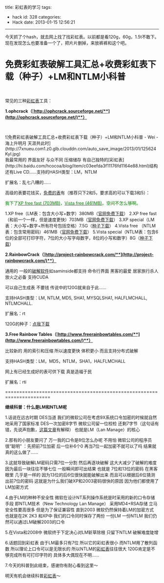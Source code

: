 title: 彩虹表的学习
tags:
  - hack
id: 328
categories:
  - Hack
date: 2013-01-15 12:56:21
---

今天抓了个hash，就去网上找了找彩虹表。以前都是看120g，60g，1.5t不敢下。现在发现怎么也要准备一个了，把片片删掉，来放裤裤和这个吧。

# 

# 免费彩虹表破解工具汇总+收费彩虹表下载（种子）+LM和NTLM小科普

<div>
<div id="blog_text">

&nbsp;

常见的三种[彩虹表](http://hi.baidu.com/hcocoa/blog/item/c03eefda3f11176fd1164e88.html)工具：

**1.ophcrack（**[**http://ophcrack.sourceforge.net/**](http://ophcrack.sourceforge.net/)**）**

&nbsp;
<div>![免费彩虹表破解工具汇总+收费彩虹表下载（种子）+LM和NTLM小科普 - Wei - 海上升明月 天涯共此时](http://7xnueu.com1.z0.glb.clouddn.com/auto_save_image/2013/01/125624KyI.jpg)</div>
我最常用的 界面友好 与众不同 压缩储存 有自己独特的[彩虹表](http://hi.baidu.com/hcocoa/blog/item/c03eefda3f11176fd1164e88.html)结构 还有Live CD……支持的HASH类型：LM，NTLM

扩展名：乱七八糟的……

高级的表要花钱买，[免费的表](http://hi.baidu.com/hcocoa/blog/item/c03eefda3f11176fd1164e88.html)有（推荐只下2和5，要求高的可以下载3和5）：

<span style="color: #008000;">我下了[<span style="color: #008000;">XP free fast (703MB)</span>](http://downloads.sourceforge.net/ophcrack/tables_xp_free_fast.zip)，[<span style="color: #008000;">Vista free (461MB)</span>](http://downloads.sourceforge.net/ophcrack/tables_vista_free.zip)。空间不怎么够啊。</span>

1.XP free（LM表：包含大小写+数字）380MB（[官网](http://downloads.sourceforge.net/ophcrack/tables_xp_free_small.zip)[免费下载](http://downloads.sourceforge.net/ophcrack/tables_xp_free_small.zip)）
2.XP free fast（和前一个一样，但是速度更快）703MB（[官网](http://downloads.sourceforge.net/ophcrack/tables_xp_free_fast.zip)[免费下载](http://downloads.sourceforge.net/ophcrack/tables_xp_free_fast.zip)）
3.XP special（LM表：大小写+数字+所有符号包括空格）7.5G（[种子下载](http://www.hexsafe.com/download/Ophcrack%20XP%20Special%20Tables.torrent)）
4.Vista free （NTLM表：包含常用密码）461MB（[官网](http://downloads.sourceforge.net/ophcrack/tables_vista_free.zip)[免费下载](http://downloads.sourceforge.net/ophcrack/tables_vista_free.zip)）
5.Vista special（NTLM表：包含6位的全部可打印字符，7位的大小写字母数字，8位的小写和数字）8G（[种子下载](http://www.hexsafe.com/download/Ophcrack%20Vista%20Special%20NTHASH%20Table.torrent)）

**2.RainbowCrack（**[**http://project-rainbowcrack.com/**](http://project-rainbowcrack.com/)**）**

通用的 一般的[破解软件](http://hi.baidu.com/hcocoa/blog/item/c03eefda3f11176fd1164e88.html)如saminside都支持 命令行界面 黑客的最爱 居家旅行杀人放火之必备 支持CUDA

可以自己生成表 不要钱 传说中的120G就来自于此……

支持HASH类型：LM, NTLM, MD5, SHA1, MYSQLSHA1, HALFLMCHALL, NTLMCHALL.

扩展名：rt

120G的种子：[点我下载](http://simeon.blog.51cto.com/attachment/200811/18680_1225698125.rar)

**3.Free Rainbow Tables（**[**http://www.freerainbowtables.com/**](http://www.freerainbowtables.com/)**）**

比较新的 用的索引和压缩 所以速度更快 体积更小 而且支持分布式破解

支持HASH类型：LM，MD5，NTLM，SHA1，HALFLMCHALL

网上有已经生成好的表可供下载 真是造福于民

扩展名：rti

======================================================================

**继续科普：什么是LM和NTLM呢**

1.话说在远古时期 DES当道 我们的微软公司在考虑9X系统口令加密的时候就自然地采用了国家标准 DES一次加密8字节 微软公司留一位校检 还剩7字节（这句话有错，先说声抱歉，[这篇文章](http://hi.baidu.com/hcocoa/blog/item/320554036ad617064afb511d.html)有解释） 也就是LM（Lan Manage）的核心

2.那有的小朋友要问了 万一我的口令是8位怎么办呢 不用怕 微软公司的程序员很“聪明” ：先把前7位加密 后一位补6个0 再当7位一起加密不就可以了吗 结果就真的这么做了……

3.这就导致破解LM密码只需7位一分割 然后再逐块破解 这大大减少了破解的难度 因为最后一块往往不够七位 一般瞬间即可出结果 也就是 7位和13位的密码 在黑客眼里 几乎是一样的 因为13位的后6位很快就能破解出来 而且可以根据后6位猜测出前7位的密码 这就是为什么我们破XP和2003密码很快的原因 因为他们都使用了LM加密方式

4.由于LM的种种不安全性 微软在设计NT系列操作系统是时采用的新的口令存储手段 即NTLM技术（New Technology Lan Manage） 采用MD4+RSA存储 立马安全性要高很多 但是为了保证兼容性 直到2003 微软仍然保持着LM的加密方式 也就是在2K 2K3 和XP中 我们的口令同时保存了两份 一份LM 一份NTLM 我们仍然可以通过LM破解2003的口令

5.在Vista和2008中 微软终于下定决心对LM斩草除根 只留下NTLM 破解难度陡增

6.话题回到彩虹表 由于LM最多只有7位 所以它的彩虹表很小 而NTLM用了散列函数 所以理论上口令可以是无限长的 所以NTLM的[彩虹表](http://hi.baidu.com/hcocoa/blog/item/c03eefda3f11176fd1164e88.html)往往很大 120G肯定是不够完成所有可打印字符的 具体多大偶现在不明……

7.今天的科普到此结束，感谢你有耐心看到这里～

明天有机会继续科普[彩虹表](http://hi.baidu.com/hcocoa/blog/item/c03eefda3f11176fd1164e88.html)～

</div>
</div>